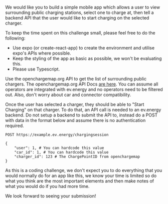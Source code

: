 We would like you to build a simple mobile app which allows a user to view surrounding public charging stations, select one to charge at, then tell a backend API that the user would like to start charging on the selected charger.

To keep the time spent on this challenge small, please feel free to do the following:

- Use expo (or create-react-app) to create the environment and utilise expo's APIs where possible.
- Keep the styling of the app as basic as possible, we won't be evaluating this.
- Please use Typescript.

Use the openchargemap.org API to get the list of surrounding public chargers. The openchargemap.org API Docs [are here](https://openchargemap.org/site/develop/api). You can assume all operators are integrated with ev.energy and no operators need to be filtered out. Also, don't worry about car and connector compatibility.

Once the user has selected a charger, they should be able to "Start Charging" on that charger. To do that, an API call is needed to an ev.energy backend. Do not setup a backend to submit the API to, instead do a POST with data in the format below and assume there is no authentication required.

```
POST https://example.ev.energy/chargingsession

{
	"user": 1, # You can hardcode this value
	"car_id": 1, # You can hardcode this value
	"charger_id": 123 # The ChargePointID from openchargemap
}
```

As this is a coding challenge, we don't expect you to do everything that you would normally do for an app like this, we know your time is limited so do what you think are the most important elements and then make notes of what you would do if you had more time.

We look forward to seeing your submission!
